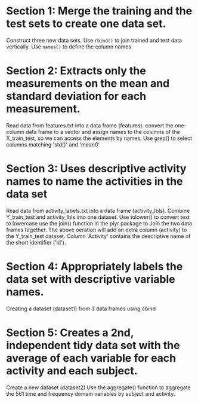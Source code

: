 # Section 1: Merge the training and the test sets to create one data set.
Construct three new data sets.
Use `rbind()` to join trained and test data vertically. 
Use `names()` to define the column names

# Section 2: Extracts only the measurements on the mean and standard deviation for each measurement.
Read data from features.txt into a data frame (features).
convert the one-column data frame to a vector and
assign names to the columns of the X_train_test, so we can access 
the elements by names.
Use grep() to select columns matching 'std()' and 'mean0'

# Section 3: Uses descriptive activity names to name the activities in the data set
Read data from activity_labels.txt into a data frame (activity_lbls).
Combine Y_train_test and activity_lbls into one dataset. 
Use tolower() to convert text to lowercase
use the join() function in the plyr package to Join the two data frames together.
The above oeration will add an extra column (activity) to the Y_train_test dataset.
Column 'Activity' contains the descriptive name of the short identifier ('id'). 

# Section 4: Appropriately labels the data set with descriptive variable names.
Creating a dataset (dataset1) from 3 data frames using cbind

# Section 5: Creates a 2nd, independent tidy data set with the average of each variable for each activity and each subject.
Create a new dataset (dataset2)
Use the aggregate() function to aggregate the 561 time and frequency domain variables
by subject and activity.